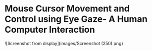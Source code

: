 # Mouse Cursor Movement and Control using Eye Gaze- A Human Computer Interaction
![Screenshot from display](images/Screenshot (250).png)
